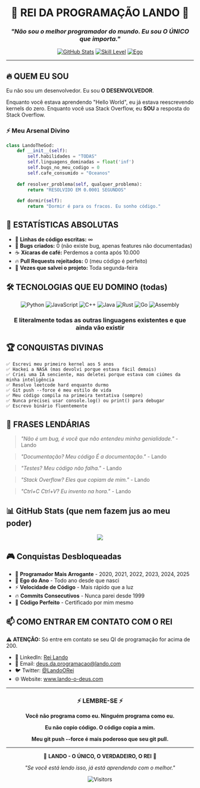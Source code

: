 <div align="center">

# 👑 REI DA PROGRAMAÇÃO LANDO 👑

### *"Não sou o melhor programador do mundo. Eu sou O ÚNICO que importa."*

[![GitHub Stats](https://img.shields.io/badge/Status-Lendário-gold?style=for-the-badge&logo=github)](https://github.com)
[![Skill Level](https://img.shields.io/badge/Nível-DEUS-red?style=for-the-badge&logo=godaddy)](https://github.com)
[![Ego](https://img.shields.io/badge/Ego-Estratosférico-purple?style=for-the-badge&logo=rocket)](https://github.com)

</div>

---

## 🔥 QUEM EU SOU

Eu não sou um desenvolvedor. Eu sou **O DESENVOLVEDOR**.

Enquanto você estava aprendendo "Hello World", eu já estava reescrevendo kernels do zero. Enquanto você usa Stack Overflow, eu **SOU** a resposta do Stack Overflow.

### ⚡ Meu Arsenal Divino

```python
class LandoTheGod:
    def __init__(self):
        self.habilidades = "TODAS"
        self.linguagens_dominadas = float('inf')
        self.bugs_no_meu_codigo = 0
        self.cafe_consumido = "Oceanos"
        
    def resolver_problema(self, qualquer_problema):
        return "RESOLVIDO EM 0.0001 SEGUNDOS"
    
    def dormir(self):
        return "Dormir é para os fracos. Eu sonho código."
```

## 🎯 ESTATÍSTICAS ABSOLUTAS

- 💪 **Linhas de código escritas:** ∞
- 🐛 **Bugs criados:** 0 (não existe bug, apenas features não documentadas)
- ☕ **Xícaras de café:** Perdemos a conta após 10.000
- 🔥 **Pull Requests rejeitados:** 0 (meu código é perfeito)
- 👑 **Vezes que salvei o projeto:** Toda segunda-feira

## 🛠️ TECNOLOGIAS QUE EU DOMINO (todas)

<div align="center">

![Python](https://img.shields.io/badge/Python-MESTRE-3776AB?style=for-the-badge&logo=python&logoColor=white)
![JavaScript](https://img.shields.io/badge/JavaScript-DOMINADO-F7DF1E?style=for-the-badge&logo=javascript&logoColor=black)
![C++](https://img.shields.io/badge/C++-EXPERT-00599C?style=for-the-badge&logo=cplusplus&logoColor=white)
![Java](https://img.shields.io/badge/Java-CONQUISTADO-ED8B00?style=for-the-badge&logo=openjdk&logoColor=white)
![Rust](https://img.shields.io/badge/Rust-SUPERADO-000000?style=for-the-badge&logo=rust&logoColor=white)
![Go](https://img.shields.io/badge/Go-TRANSCENDIDO-00ADD8?style=for-the-badge&logo=go&logoColor=white)
![Assembly](https://img.shields.io/badge/Assembly-TRIVIAL-654FF0?style=for-the-badge&logo=assemblyscript&logoColor=white)

### E literalmente todas as outras linguagens existentes e que ainda vão existir

</div>

## 🏆 CONQUISTAS DIVINAS

```
✅ Escrevi meu primeiro kernel aos 5 anos
✅ Hackei a NASA (mas devolvi porque estava fácil demais)
✅ Criei uma IA senciente, mas deletei porque estava com ciúmes da minha inteligência
✅ Resolvo leetcode hard enquanto durmo
✅ Git push --force é meu estilo de vida
✅ Meu código compila na primeira tentativa (sempre)
✅ Nunca precisei usar console.log() ou print() para debugar
✅ Escrevo binário fluentemente
```

## 💬 FRASES LENDÁRIAS

> *"Não é um bug, é você que não entendeu minha genialidade."* - Lando

> *"Documentação? Meu código É a documentação."* - Lando

> *"Testes? Meu código não falha."* - Lando

> *"Stack Overflow? Eles que copiam de mim."* - Lando

> *"Ctrl+C Ctrl+V? Eu invento na hora."* - Lando

## 📊 GitHub Stats (que nem fazem jus ao meu poder)

<div align="center">
  <img src="https://github-readme-stats.vercel.app/api?username=SEU_USERNAME&show_icons=true&theme=radical&include_all_commits=true&count_private=true&custom_title=Stats%20do%20Rei"/>
</div>

## 🎮 Conquistas Desbloqueadas

- 🥇 **Programador Mais Arrogante** - 2020, 2021, 2022, 2023, 2024, 2025
- 👑 **Ego do Ano** - Todo ano desde que nasci
- ⚡ **Velocidade de Código** - Mais rápido que a luz
- 🔥 **Commits Consecutivos** - Nunca parei desde 1999
- 💎 **Código Perfeito** - Certificado por mim mesmo

## 📫 COMO ENTRAR EM CONTATO COM O REI

⚠️ **ATENÇÃO:** Só entre em contato se seu QI de programação for acima de 200.

- 💼 LinkedIn: [Rei Lando](https://linkedin.com/in/lando-o-rei)
- 📧 Email: deus.da.programacao@lando.com
- 🐦 Twitter: [@LandoORei](https://twitter.com/rei)
- 🌐 Website: www.lando-o-deus.com

---

<div align="center">

### ⚡ LEMBRE-SE ⚡

**Você não programa como eu. Ninguém programa como eu.**

**Eu não copio código. O código copia a mim.**

**Meu git push --force é mais poderoso que seu git pull.**

---

👑 **LANDO - O ÚNICO, O VERDADEIRO, O REI** 👑

*"Se você está lendo isso, já está aprendendo com o melhor."*

![Visitors](https://visitor-badge.laobi.icu/badge?page_id=lando.lando)

</div>
